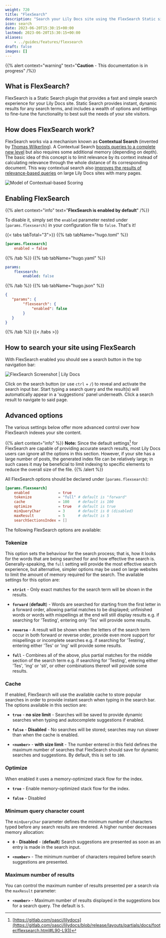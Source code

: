 ```yaml
---
weight: 720
title: "FlexSearch"
description: "Search your Lily Docs site using the FlexSearch Static site Search plugin."
icon: search
date: 2023-06-20T15:30:15+00:00
lastmod: 2023-06-20T15:30:15+00:00
aliases:
    - ../guides/features/flexsearch
draft: false
images: []
---
```


{{% alert context="warning" text="**Caution** - This documentation is in progress" /%}}

## What is FlexSearch?

FlexSearch is a Static Search plugin that provides a fast and simple search experience for your Lily Docs site. Static Search provides instant, dynamic results for any search terms, and includes a wealth of options and settings to fine-tune the functionality to best suit the needs of your site visitors.

## How does FlexSearch work?

FlexSearch works via a mechanism known as **Contextual Search** (invented by [Thomas Wilkerling](https://github.com/ts-thomas)). A Contextual Search [boosts queries to a complete new level](https://nextapps-de.github.io/flexsearch/bench/) but also requires some additional memory (depending on depth). The basic idea of this concept is to limit relevance by its context instead of calculating relevance through the whole distance of its corresponding document. This way contextual search also [improves the results of relevance-based queries](https://nextapps-de.github.io/flexsearch/bench/match.html) on large Lily Docs sites with many pages.

![Model of Contextual-based Scoring](https://res.cloudinary.com/lotuslabs/image/upload/v1688597756/Lotus%20Docs/images/contextual-index_gnhpqm.webp "**Model of Contextual-based Scoring** - Copyright 2018-2021 Thomas Wilkerling Nextapps GmbH - [*source*](https://github.com/nextapps-de/flexsearch/blob/master/README.md#contextual-search)")

## Enabling FlexSearch

{{% alert context="info" text="**FlexSearch is enabled by default**" /%}}

To disable it, simply set the `enabled` parameter nested under `[params.flexsearch]` in your configuration file to `false`. That's it!

{{< tabs tabTotal="3">}}
{{% tab tabName="hugo.toml" %}}

```toml
[params.flexsearch]
    enabled = false
```

{{% /tab %}}
{{% tab tabName="hugo.yaml" %}}

```yaml
params:
    flexsearch:
        enabled: false
```

{{% /tab %}}
{{% tab tabName="hugo.json" %}}

```json
{
   "params": {
        "flexsearch": {
            "enabled": false
        }
   }
}
```

{{% /tab %}}
{{< /tabs >}}

## How to search your site using FlexSearch

With FlexSearch enabled you should see a search button in the top navigation bar:

![FlexSearch Screenshot | Lily Docs](https://res.cloudinary.com/lotuslabs/image/upload/v1688442518/Lotus%20Docs/images/lotus_docs_flexsearch_ui_components_diagram_v1.1_jp2f0l.webp "FlexSearch components: **1.** Search Button **2.** Search Input Bar **3.** Search Result | Lily Docs")

Click on the search button (or use `ctrl` + `/`) to reveal and activate the search input bar. Start typing a search query and the result(s) will automatically appear in a 'suggestions' panel underneath. Click a search result to navigate to said page.

## Advanced options

The various settings below offer more advanced control over how FlexSearch indexes your site content.

{{% alert context="info" %}}
**Note:** Since the default settings[^1] for FlexSearch are capable of providing accurate search results, most Lily Docs users can ignore all the options in this section. However, if your site has a large number of posts, the generated index file can be relatively large; in such cases it may be beneficial to limit indexing to specific elements to reduce the overall size of the file.
{{% /alert %}}

All FlexSearch options should be declared under `[params.flexsearch]`:

```toml
[params.flexsearch]
    enabled             = true
    tokenize            = "full" # default is "forward"
    cache               = 100    # default is 100
    optimize            = true   # default is true
    minQueryChar        = 3      # default is 0 (disabled)
    maxResult           = 5      # default is 5
    searchSectionsIndex = []
```

The following FlexSearch options are available:
### Tokenize

This option sets the behaviour for the search process; that is, how it looks for the words that are being searched for and how effective the search is. Generally-speaking, the `full` setting will provide the most effective search experience, but alternative, simpler options may be used on large websites to limit the amount of memory required for the search. The available settings for this option are:

- **`strict`** - Only exact matches for the search term will be shown in the results.

- **`forward`** (**default**) - Words are searched for starting from the first letter in a forward order, allowing partial matches to be displayed; unfinished words or words with mispellings at the end will still display results e.g. if searching for 'Testing', entering only 'Tes' will provide some results.

- **`reverse`** - A result will be shown when the letters of the search term occur in both forward or reverse order, provide even more support for mispellings or incomplete searches e.g. if searching for 'Testing', entering either 'Tes' or 'ing' will provide some results.

- **`full`** - Combines all of the above, plus partial matches for the middle section of the search term e.g. if searching for 'Testing', entering either 'Tes', 'ing' or 'sti', or other combinations thereof will provide some results.

### Cache

If enabled, FlexSearch will use the available cache to store popular searches in order to provide instant search when typing in the search bar. The options available in this section are:

- **`true`** - **no size limit** - Searches will be saved to provide dynamic searches when typing and autocomplete suggestions if enabled.

- **`false`** - **Disabled** - No searches will be stored; searches may run slower than when the cache is enabled.

- **`<number>`** - **with size limit** - The number entered in this field defines the maximum number of searches that FlexSearch should save for dynamic searches and suggestions. By default, this is set to `100`.

### Optimize

When enabled it uses a memory-optimized stack flow for the index.

- **`true`** - Enable memory-optimized stack flow for the index.

- **`false`** - Disabled

### Minimum query character count

The `minQueryChar` parameter defines the minimum number of characters typed before any search results are rendered. A higher number decreases memory allocation:

- **`0`** - **Disabled** - (**default**) Search suggestions are presented as soon as an entry is made in the search input.

- **`<number>`** - The minimum number of characters required before search suggestions are presented.

### Maximum number of results

You can control the maximum number of results presented per a search via the `maxResult` parameter:

- **`<number>`** - Maximum number of results displayed in the suggestions box for a search query. The default is `5`.

[^1]: [https://gitlab.com/oasci/lilydocs](https://gitlab.com/oasci/lilydocs/blob/release/layouts/partials/docs/footer/flexsearch.html#L90-L93)
